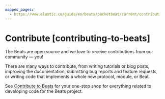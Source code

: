 ```yaml
---
mapped_pages:
  - https://www.elastic.co/guide/en/beats/packetbeat/current/contributing-to-beats.html
---
```


# Contribute [contributing-to-beats]

The Beats are open source and we love to receive contributions from our community — you!

There are many ways to contribute, from writing tutorials or blog posts, improving the documentation, submitting bug reports and feature requests, or writing code that implements a whole new protocol, module, or Beat.

See [Contribute to Beats](../../extend/index.md)  for your one-stop shop for everything related to developing code for the Beats project.

